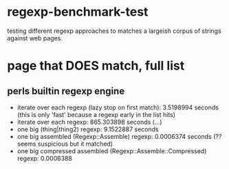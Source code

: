 regexp-benchmark-test
=====================

testing different regexp approaches to matches a largeish corpus of strings against web pages.

page that DOES match, full list 
========================================

perls builtin regexp engine
---------------------------
* iterate over each regexp (lazy stop on first match): 3.5198994 seconds (this is only 'fast' because a regexp early in the list hits)
* iterate over each regexp: 865.303898 seconds (...)
* one big (thing|thing2) regexp: 9.1522887 seconds
* one big assembled (Regexp::Assemble) regexp: 0.0006374 seconds (?? seems suspicious but it matched)
* one big compressed assembled (Regexp::Assemble::Compressed) regexp: 0.0006388
